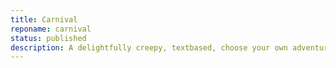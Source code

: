 ```yaml
---
title: Carnival
reponame: carnival
status: published
description: A delightfully creepy, textbased, choose your own adventure
---
```


